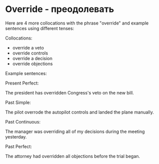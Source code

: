 # Override - преодолевать




Here are 4 more collocations with the phrase "override" and example sentences using different tenses:

Collocations:

- override a veto
- override controls
- override a decision
- override objections

Example sentences:

Present Perfect:

The president has overridden Congress's veto on the new bill.

Past Simple:

The pilot overrode the autopilot controls and landed the plane manually.

Past Continuous:

The manager was overriding all of my decisions during the meeting yesterday.

Past Perfect:

The attorney had overridden all objections before the trial began.